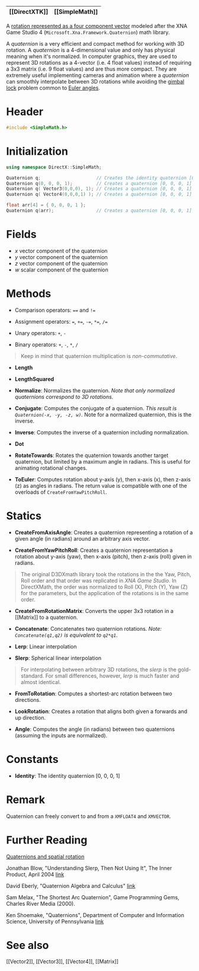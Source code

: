 |[[DirectXTK]]|[[SimpleMath]]|
|---|---|

A [rotation represented as a four component vector](https://en.wikipedia.org/wiki/Quaternion) modeled after the XNA Game Studio 4 (``Microsoft.Xna.Framework.Quaternion``) math library.

A *quaternion* is a very efficient and compact method for working with 3D rotation. A *quaternion* is a 4-dimensional value and only has physical meaning when it's normalized. In computer graphics, they are used to represent 3D rotations as a 4-vector (i.e. 4 float values) instead of requiring a 3x3 matrix (i.e. 9 float values) and are thus more compact. They are extremely useful implementing cameras and animation where a *quaternion* can smoothly interpolate between 3D rotations while avoiding the [gimbal lock](https://en.wikipedia.org/wiki/Gimbal_lock) problem common to [Euler angles](https://en.wikipedia.org/wiki/Euler_angles).

# Header
```cpp
#include <SimpleMath.h>
```

# Initialization

```cpp
using namespace DirectX::SimpleMath;

Quaternion q;                     // Creates the identity quaternion [0, 0, 0, 1]
Quaternion q(0, 0, 0, 1);         // Creates a quaternion [0, 0, 0, 1]
Quaternion q( Vector3(0,0,0), 1); // Creates a quaternion [0, 0, 0, 1]
Quaternion q( Vector4(0,0,0,1) ); // Creates a quaternion [0, 0, 0, 1]

float arr[4] = { 0, 0, 0, 1 };
Quaternion q(arr);                // Creates a quaternion [0, 0, 0, 1]
```

# Fields
* *x* vector component of the quaternion
* *y* vector component of the quaternion
* *z* vector component of the quaternion
* *w* scalar component of the quaternion

# Methods
* Comparison operators: ``==`` and ``!=``

* Assignment operators: ``=``, ``+=``, ``-=``, ``*=``, ``/=``

* Unary operators: ``+``, ``-``

* Binary operators: ``+``, ``-``, ``*``, ``/``

> Keep in mind that quaternion multiplication is *non-commutative*.

* **Length**

* **LengthSquared**

* **Normalize**: Normalizes the quaternion. _Note that only normalized quaternions correspond to 3D rotations._

* **Conjugate**: Computes the conjugate of a quaternion. _This result is ``Quaternion(-x, -y, -z, w)``._ Note for a normalized quaternion, this is the inverse.

* **Inverse**: Computes the inverse of a quaternion including normalization.

* **Dot**

* **RotateTowards**: Rotates the quaternion towards another target quaternion, but limited by a maximum angle in radians. This is useful for animating rotational changes.

* **ToEuler**: Computes rotation about y-axis (y), then x-axis (x), then z-axis (z) as angles in radians. The return value is compatible with one of the overloads of ``CreateFromYawPitchRoll``.

# Statics

* **CreateFromAxisAngle**: Creates a quaternion representing a rotation of a given angle (in radians) around an arbitrary axis vector.

* **CreateFromYawPitchRoll**: Creates a quaternion representation a rotation about y-axis (yaw), then x-axis (pitch), then z-axis (roll) given in radians.

> The original D3DXmath library took the rotations in the the Yaw, Pitch, Roll order and that order was replicated in *XNA Game Studio*. In DirectXMath, the order was normalized to Roll (X), Pitch (Y), Yaw (Z)  for the parameters, but the application of the rotations is in the same order.

* **CreateFromRotationMatrix**: Converts the upper 3x3 rotation in a [[Matrix]] to a quaternion.

* **Concatenate**: Concatenates two quaternion rotations. _Note: ``Concatenate(q1,q2)`` is equivalent to ``q2*q1``_.

* **Lerp**: Linear interpolation

* **Slerp**: Spherical linear interpolation

> For interpolating between arbitrary 3D rotations, the *slerp* is the gold-standard. For small differences, however, *lerp* is much faster and almost identical.

* **FromToRotation**: Computes a shortest-arc rotation between two directions.

* **LookRotation**: Creates a rotation that aligns both given a forwards and up direction.

* **Angle**: Computes the angle (in radians) between two quaternions (assuming the inputs are normalized).

# Constants
* **Identity**: The identity quaternion [0, 0, 0, 1]

# Remark
Quaternion can freely convert to and from a ``XMFLOAT4`` and ``XMVECTOR``.

# Further Reading
[Quaternions and spatial rotation](https://en.wikipedia.org/wiki/Quaternions_and_spatial_rotation)  

Jonathan Blow, "Understanding Slerp, Then Not Using It", The Inner Product, April 2004 [link](http://number-none.com/product/Understanding%20Slerp,%20Then%20Not%20Using%20It/)

David Eberly, "Quaternion Algebra and Calculus" [link](http://www.geometrictools.com/Documentation/Quaternions.pdf)

Sam Melax, "The Shortest Arc Quaternion", Game Programming Gems, Charles River Media (2000).

Ken Shoemake, "Quaternions", Department of Computer and Information Science, University of Pennsylvania [link](http://www.cs.ucr.edu/~vbz/resources/quatut.pdf)

# See also

[[Vector2]], [[Vector3]], [[Vector4]], [[Matrix]]
